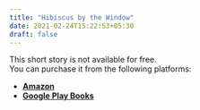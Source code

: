 ```yaml
---
title: "Hibiscus by the Window"
date: 2021-02-24T15:22:53+05:30
draft: false
---
```


This short story is not available for free.\
You can purchase it from the following platforms:

* [**Amazon**](https://cutt.ly/hbw)
* [**Google Play Books**](https://cutt.ly/ghbw)